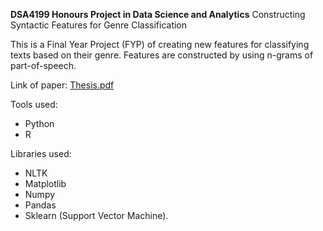**DSA4199 Honours Project in Data Science and Analytics**
Constructing Syntactic Features for Genre Classification

This is a Final Year Project (FYP) of creating new features for classifying texts based on their genre. Features are constructed by using n-grams of part-of-speech.

Link of paper: [Thesis.pdf](https://github.com/user-attachments/files/20260892/Kathy.Fresilia.Ijaya.pdf)

Tools used:
- Python
- R

Libraries used:
- NLTK
- Matplotlib
- Numpy
- Pandas
- Sklearn (Support Vector Machine).
